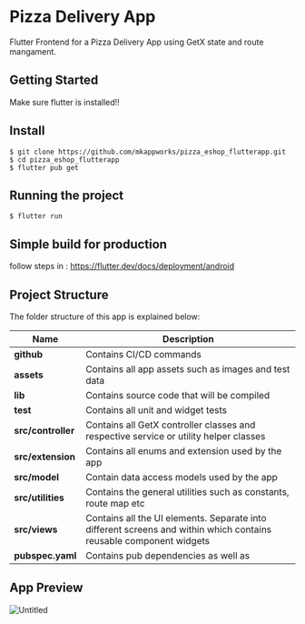 # Pizza Delivery App

Flutter Frontend for a Pizza Delivery App using GetX state and route mangament.

## Getting Started

Make sure flutter is installed!!

## Install

    $ git clone https://github.com/mkappworks/pizza_eshop_flutterapp.git
    $ cd pizza_eshop_flutterapp
    $ flutter pub get

## Running the project

    $ flutter run 

## Simple build for production

  follow steps in :  https://flutter.dev/docs/deployment/android

## Project Structure

The folder structure of this app is explained below:

| Name               | Description                                              |
| ------------------ | -------------------------------------------------------- |
| **github**   | Contains CI/CD commands                        |
| **assets**   | Contains all app assets such as images and test data                           |
| **lib**            | Contains source code that will be compiled               |
| **test**            | Contains all unit and widget tests            |
| **src/controller** | Contains all GetX controller classes and respective service or utility helper classes                             |
| **src/extension**     | Contains all enums and extension used by the app |
| **src/model**      | Contain data access models used by the app |
| **src/utilities**      | Contains the general utilities such as constants, route map etc      |
| **src/views**      | Contains all the UI elements. Separate into different screens and within which contains reusable component widgets         |
| **pubspec.yaml**   | Contains pub dependencies as well as     |

## App Preview

![Untitled](https://user-images.githubusercontent.com/76746881/124842332-ee480b80-dfac-11eb-9286-bcb6f585dd8d.png)


